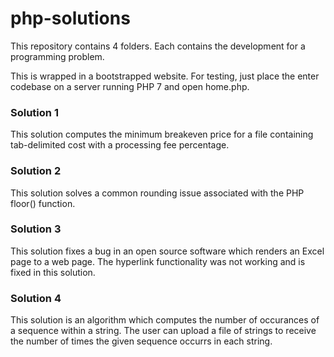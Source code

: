# php-solutions

This repository contains 4 folders. Each contains the development for a programming problem.

This is wrapped in a bootstrapped website. For testing, just place the enter codebase on a server running PHP 7 and open home.php.

### Solution 1
This solution computes the minimum breakeven price for a file containing tab-delimited cost with a processing fee percentage.

### Solution 2
This solution solves a common rounding issue associated with the PHP floor() function.

### Solution 3
This solution fixes a bug in an open source software which renders an Excel page to a web page. The hyperlink functionality was not working and is fixed in this solution.

### Solution 4
This solution is an algorithm which computes the number of occurances of a sequence within a string. The user can upload a file of strings to receive the number of times the given sequence occurrs in each string.
